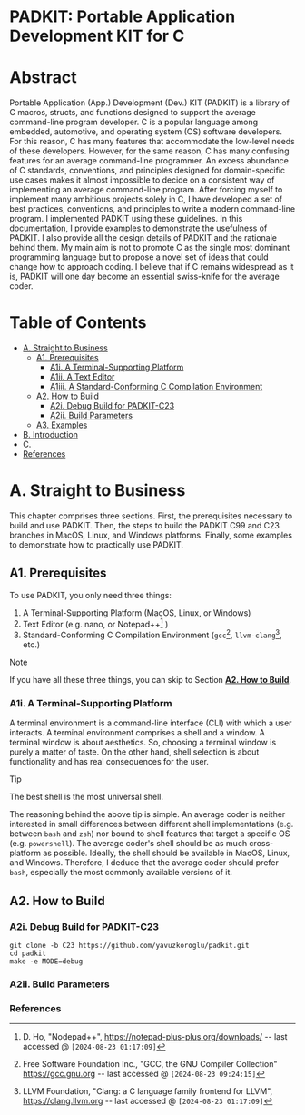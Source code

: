 # PADKIT: Portable Application Development KIT for C 

# Abstract

Portable Application (App.) Development (Dev.) KIT (PADKIT) is a library of C macros, structs, and functions designed to support the average command-line program developer. C is a popular language among embedded, automotive, and operating system (OS) software developers. For this reason, C has many features that accommodate the low-level needs of these developers. However, for the same reason, C has many confusing features for an average command-line programmer. An excess abundance of C standards, conventions, and principles designed for domain-specific use cases makes it almost impossible to decide on a consistent way of implementing an average command-line program. After forcing myself to implement many ambitious projects solely in C, I have developed a set of best practices, conventions, and principles to write a modern command-line program. I implemented PADKIT using these guidelines. In this documentation, I provide examples to demonstrate the usefulness of PADKIT. I also provide all the design details of PADKIT and the rationale behind them. My main aim is not to promote C as the single most dominant programming language but to propose a novel set of ideas that could change how to approach coding. I believe that if C remains widespread as it is, PADKIT will one day become an essential swiss-knife for the average coder. 

# Table of Contents

- [A. Straight to Business](#a-straight-to-business)
	- [A1. Prerequisites](#a1-prerequisites)
		- [A1i. A Terminal-Supporting Platform](#a1i-a-terminal-supporting-platform)
		- [A1ii. A Text Editor](#a1ii-a-text-editor)
		- [A1iii. A Standard-Conforming C Compilation Environment](#a1iii-a-standard-conforming-c-compilation-environment)
	- [A2. How to Build](#a2-how-to-build)
 		- [A2i. Debug Build for PADKIT-C23](#a2i-debug-build-for-padkit-c23)
        - [A2ii. Build Parameters](#a2ii-build-parameters)
	- [A3. Examples](#a3-examples)
- [B. Introduction](#b-introduction)
- C. 
- [References](#references)

# A. Straight to Business

This chapter comprises three sections. First, the prerequisites necessary to build and use PADKIT. Then, the steps to build the PADKIT C99 and C23 branches in MacOS, Linux, and Windows platforms. Finally, some examples to demonstrate how to practically use PADKIT.

## A1. Prerequisites

To use PADKIT, you only need three things:

1. A Terminal-Supporting Platform (MacOS, Linux, or Windows)
2. Text Editor (e.g. nano, or Notepad++[^1] )
3. Standard-Conforming C Compilation Environment (`gcc`[^2], `llvm-clang`[^3], etc.)

> [!NOTE]
> If you have all these three things, you can skip to Section **[A2. How to Build](#a2-how-to-build)**.

### A1i. A Terminal-Supporting Platform

A terminal environment is a command-line interface (CLI) with which a user interacts. A terminal environment comprises a shell and a window. A terminal window is about aesthetics. So, choosing a terminal window is purely a matter of taste. On the other hand, shell selection is about functionality and has real consequences for the user.

> [!TIP]
> The best shell is the most universal shell.

The reasoning behind the above tip is simple. An average coder is neither interested in small differences between different shell implementations (e.g. between `bash` and `zsh`) nor bound to shell features that target a specific OS (e.g. `powershell`). The average coder's shell should be as much cross-platform as possible. Ideally, the shell should be available in MacOS, Linux, and Windows. Therefore, I deduce that the average coder should prefer `bash`, especially the most commonly available versions of it. 

## A2. How to Build 

### A2i. Debug Build for PADKIT-C23

```
git clone -b C23 https://github.com/yavuzkoroglu/padkit.git 
cd padkit
make -e MODE=debug
```

### A2ii. Build Parameters

### References

[^1]: D. Ho, "Nodepad++", https://notepad-plus-plus.org/downloads/ -- last accessed @ `[2024-08-23 01:17:09]`
[^2]: Free Software Foundation Inc., "GCC, the GNU Compiler Collection" https://gcc.gnu.org -- last accessed @ `[2024-08-23 09:24:15]`
[^3]: LLVM Foundation, "Clang: a C language family frontend for LLVM", https://clang.llvm.org -- last accessed @ `[2024-08-23 01:17:09]`
